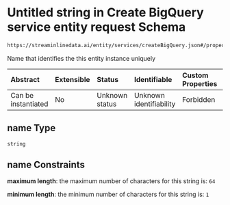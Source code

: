 # Untitled string in Create BigQuery service entity request Schema

```txt
https://streaminlinedata.ai/entity/services/createBigQuery.json#/properties/name
```

Name that identifies the this entity instance uniquely

| Abstract            | Extensible | Status         | Identifiable            | Custom Properties | Additional Properties | Access Restrictions | Defined In                                                                                    |
| :------------------ | :--------- | :------------- | :---------------------- | :---------------- | :-------------------- | :------------------ | :-------------------------------------------------------------------------------------------- |
| Can be instantiated | No         | Unknown status | Unknown identifiability | Forbidden         | Allowed               | none                | [createBigQuery.json*](../out/schema/api/services/createBigQuery.json "open original schema") |

## name Type

`string`

## name Constraints

**maximum length**: the maximum number of characters for this string is: `64`

**minimum length**: the minimum number of characters for this string is: `1`
